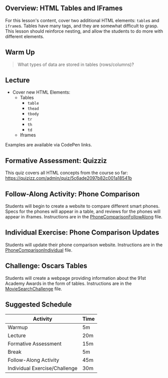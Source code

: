 ## Overview: HTML Tables and IFrames
For this lesson's content, cover two additional HTML elements: `table`s and `iframe`s. Tables have many tags, and they are somewhat difficult to grasp. This lesson should reinforce nesting, and allow the students to do more with different elements.

## Warm Up
> What types of data are stored in tables (rows/columns)?

## Lecture
- Cover new HTML Elements:
    - Tables
        - `table`
        - `thead`
        - `tbody`
        - `tr`
        - `th`
        - `td`
    - Iframes

Examples are available via CodePen links.

## Formative Assessment: Quizziz
This quiz covers all HTML concepts from the course so far: https://quizizz.com/admin/quiz/5c6ade2097b82c001a18541b

## Follow-Along Activity: Phone Comparison
Students will begin to create a website to compare different smart phones. Specs for the phones will appear in a table, and reviews for the phones will appear in iframes. Instructions are in the [PhoneComparisonFollowAlong](PhoneComparisonFollowAlong.md) file.

## Individual Exercise: Phone Comparison Updates
Students will update their phone comparison website. Instructions are in the [PhoneComparisonIndividual](PhoneComparisonIndividual.md) file.

## Challenge: Oscars Tables
Students will create a webpage providing information about the 91st Academy Awards in the form of tables. Instructions are in the [MovieSearchChallenge](MovieSearchChallenge.md) file.

## Suggested Schedule
| Activity | Time |
|-|-|
| Warmup | 5m |
| Lecture  | 20m |
| Formative Assessment | 15m |
| Break | 5m |
| Follow-Along Activity | 45m |
| Individual Exercise/Challenge | 30m |